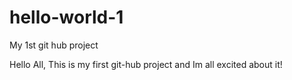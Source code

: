 # hello-world-1
My 1st git hub project

Hello All,
This is my first git-hub project and Im all excited about it!
